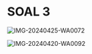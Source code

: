 <h1> SOAL 3 </h1>

![IMG-20240425-WA0072](https://github.com/bimaiueo/basisdata_phpmyadmin/assets/145304580/e85943b6-179c-4907-ab55-7155113f7c93)


![IMG-20240420-WA0092](https://github.com/bimaiueo/basisdata_phpmyadmin/assets/145304580/ee3c9622-30e0-434e-b7a7-dab7e56c71eb)
